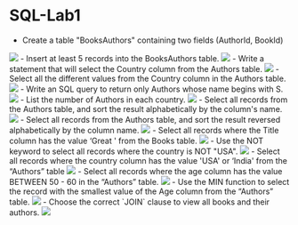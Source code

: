 # SQL-Lab1
- Create a table "BooksAuthors" containing two fields (AuthorId, BookId)
<img src="Screenshot 2023-10-26 165441.png" >
- Insert at least 5 records into the BooksAuthors table.
<img src="Screenshot 2023-10-26 170712.png" >
- Write a statement that will select the Country column from the Authors table.
<img src="Screenshot 2023-10-26 170951.png" >
- Select all the different values from the Country column in the Authors table.
<img src="Screenshot 2023-10-26 171044.png">
- Write an SQL query to return only Authors whose name begins with S.
<img src="Screenshot 2023-10-26 171347.png">
- List the number of Authors in each country.
<img src="Screenshot 2023-10-26 171540.png">
- Select all records from the Authors table, and sort the result alphabetically by the column's name.
<img src="Screenshot 2023-10-26 172854.png">
- Select all records from the Authors table, and sort the result reversed alphabetically by the column name.
<img src="Screenshot 2023-10-26 172828.png">
- Select all records where the Title column has the value ‘Great ' from the Books table.
<img src="Screenshot 2023-10-26 173029.png">
- Use the NOT keyword to select all records where the country is NOT "USA".
<img src="Screenshot 2023-10-26 180204.png">
- Select all records where the country column has the value 'USA' or ‘India' from the “Authors” table
<img src="Screenshot 2023-10-26 173320.png">
- Select all records where the age column has the value BETWEEN 50 - 60 in the “Authors” table.
<img src="Screenshot 2023-10-26 173515.png">
- Use the MIN function to select the record with the smallest value of the Age column from the “Authors” table.
<img src="Screenshot 2023-10-26 173642.png">
- Choose the correct `JOIN` clause to view all books and their authors.
<img src="Screenshot 2023-10-26 174625.png">
